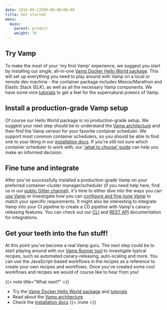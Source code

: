 ```yaml
---
date: 2016-09-13T09:00:00+00:00
title: Get started
menu:
  main:
    parent: product
    weight: 70
---
```


## Try Vamp
To make the most of your 'my first Vamp' experience, we suggest you start by installing our single, all-in-one [Vamp Docker Hello World package](documentation/installation/hello-world/). This will set up everything you need to play around with Vamp on a local or remote dev machine - the container package includes Mesos/Marathon and Elastic Stack (ELK), as well as all the necessary Vamp components. We have some nice [tutorials](documentation/tutorials/overview) to get a feel for the supernatural powers of Vamp.

## Install a production-grade Vamp setup
Of course our Hello World package is no production-grade setup. We suggest your next step should be to understand the [Vamp architecture](documentation/how-vamp-works/architecture-and-components) and then find the Vamp version for your favorite container scheduler. We support most common container schedulers, so you should be able to find one to your liking in our [installation docs](documentation/installation/overview). If you're still not sure which container scheduler to work with, our ['what to choose' guide](documentation/how-vamp-works/which-container-scheduler/) can help you make an informed decision.


## Fine tune and integrate
After you've successfully installed a production-grade Vamp on your preferred container-cluster manager/scheduler (if you need help here, find us in our [public Gitter channel](https://gitter.im/magneticio/vamp)), it's time to either dive into the ways you can [use Vamp](documentation/using-vamp/artifacts/) or investigate how you can [configure and fine-tune Vamp](documentation/installation/configure-vamp) to match your specific requirements. It might also be interesting to integrate Vamp into your CI pipeline to create a CD pipeline with Vamp's canary-releasing features. You can check out our [CLI](documentation/cli/cli-reference/) and [REST API](documentation/api/api-reference/) documentation for integrations.

## Get your teeth into the fun stuff!
At this point you've become a real Vamp guru. The next step could be to start playing around with our [Vamp Runner tool](https://github.com/magneticio/vamp-runner/) to investigate typical recipes, such as automated canary-releasing, auto-scaling and more. You can use the JavaScript-based workflows in the recipes as a reference to create your own recipes and workflows. Once you've created some cool workflows and recipes we would of course like to hear from you!

{{< note title="What next?" >}}
* Try the [Vamp Docker Hello World package](documentation/installation/hello-world/) and [tutorials](documentation/tutorials/overview)
* Read about the [Vamp architecture](documentation/how-vamp-works/architecture-and-components)
* Check the [installation docs](documentation/installation/overview)
{{< /note >}}
